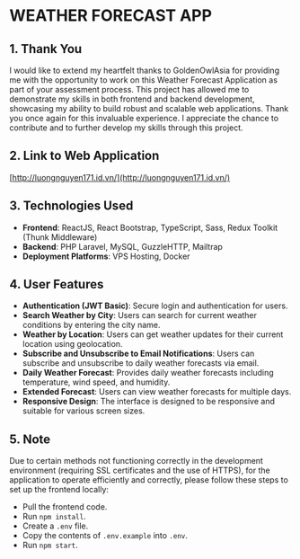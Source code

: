 # WEATHER FORECAST APP

## 1. Thank You

I would like to extend my heartfelt thanks to GoldenOwlAsia for providing me with the opportunity to work on this Weather Forecast Application as part of your assessment process. This project has allowed me to demonstrate my skills in both frontend and backend development, showcasing my ability to build robust and scalable web applications. Thank you once again for this invaluable experience. I appreciate the chance to contribute and to further develop my skills through this project.

## 2. Link to Web Application

[http://luongnguyen171.id.vn/](http://luongnguyen171.id.vn/)

## 3. Technologies Used

- **Frontend**: ReactJS, React Bootstrap, TypeScript, Sass, Redux Toolkit (Thunk Middleware)
- **Backend**: PHP Laravel, MySQL, GuzzleHTTP, Mailtrap
- **Deployment Platforms**: VPS Hosting, Docker

## 4. User Features

- **Authentication (JWT Basic)**: Secure login and authentication for users.
- **Search Weather by City**: Users can search for current weather conditions by entering the city name.
- **Weather by Location**: Users can get weather updates for their current location using geolocation.
- **Subscribe and Unsubscribe to Email Notifications**: Users can subscribe and unsubscribe to daily weather forecasts via email.
- **Daily Weather Forecast**: Provides daily weather forecasts including temperature, wind speed, and humidity.
- **Extended Forecast**: Users can view weather forecasts for multiple days.
- **Responsive Design**: The interface is designed to be responsive and suitable for various screen sizes.

## 5. Note

Due to certain methods not functioning correctly in the development environment (requiring SSL certificates and the use of HTTPS), for the application to operate efficiently and correctly, please follow these steps to set up the frontend locally:

- Pull the frontend code.
- Run `npm install`.
- Create a `.env` file.
- Copy the contents of `.env.example` into `.env`.
- Run `npm start`.
